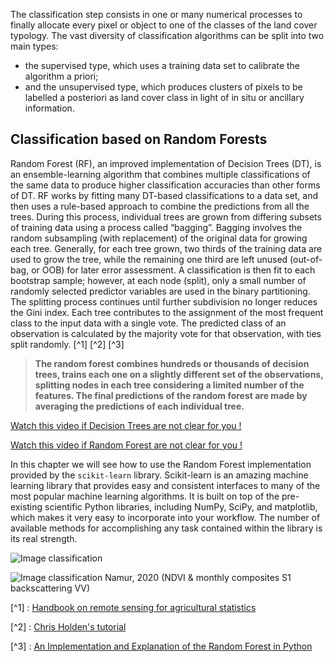 The classification step consists in one or many numerical processes to finally allocate every pixel or object to one of the classes of the land cover typology. The vast diversity of classification algorithms can be split into two main types:
- the supervised type, which uses a training data set to calibrate the algorithm a priori;
- and the unsupervised type, which produces clusters of pixels to be labelled a posteriori as land cover class in light of in situ or ancillary information.


## Classification based on Random Forests

Random Forest (RF), an improved implementation of Decision Trees (DT), is an ensemble-learning algorithm that combines multiple classifications of the same data to produce higher classification accuracies than other forms of DT. RF works by fitting many DT-based classifications to a data set, and then uses a rule-based approach to combine the predictions from all the trees. During this process, individual trees are grown from differing subsets of training data using a process called “bagging”. Bagging involves the random subsampling (with replacement) of the original data for growing each tree. Generally, for each tree grown, two thirds of the training data are used to grow the tree, while the remaining one third are left unused (out-of-bag, or OOB) for later error assessment. A classification is then fit to each bootstrap sample; however, at each node (split), only a small number of randomly selected predictor variables are used in the binary partitioning. The splitting process continues until further subdivision no longer reduces the Gini index. Each tree contributes to the assignment of the most frequent class to the input data with a single vote. The predicted class of an observation is calculated by the majority vote for that observation, with ties split randomly. [^1] [^2] [^3]

> **The random forest combines hundreds or thousands of decision trees, trains each one on a slightly different set of the observations, splitting nodes in each tree considering a limited number of the features. The final predictions of the random forest are made by averaging the predictions of each individual tree.**

[Watch this video if Decision Trees are not clear for you !](https://www.youtube.com/watch?v=7VeUPuFGJHk)

[Watch this video if Random Forest are not clear for you !](https://www.youtube.com/watch?v=J4Wdy0Wc_xQ)


In this chapter we will see how to use the Random Forest implementation provided by the `scikit-learn` library. Scikit-learn is an amazing machine learning library that provides easy and consistent interfaces to many of the most popular machine learning algorithms. It is built on top of the pre-existing scientific Python libraries, including NumPy, SciPy, and matplotlib, which makes it very easy to incorporate into your workflow. The number of available methods for accomplishing any task contained within the library is its real strength.



![Image classification](figures/im_classif_pixel.png)

![Image classification](figures/classif_namur_2020.png)
Namur, 2020 (NDVI & monthly composites S1 backscattering VV)




[^1] : [Handbook on remote sensing for agricultural statistics](https://nicolasdeffense.github.io/eo-toolbox/docs/Remote_Sensing_for_Agricultural_Statistics.pdf)

[^2] : [Chris Holden's tutorial](https://ceholden.github.io/open-geo-tutorial/python/chapter_5_classification.html)

[^3] : [An Implementation and Explanation of the Random Forest in Python](https://towardsdatascience.com/an-implementation-and-explanation-of-the-random-forest-in-python-77bf308a9b76)